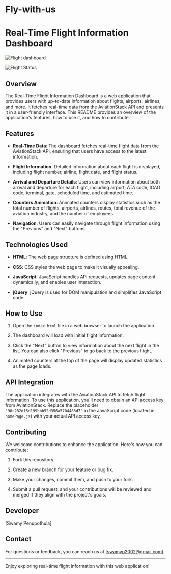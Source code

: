 # Fly-with-us

# Real-Time Flight Information Dashboard
![Flight dashboard](https://github.com/swamy3697/Fly-with-us/assets/85001141/bdada142-fc32-4146-b0cf-46876650eb97)


![Flight Status](https://github-production-user-asset-6210df.s3.amazonaws.com/85001141/265259469-1e6e90ae-4760-4c41-92d2-41ade405a319.png)

## Overview

The Real-Time Flight Information Dashboard is a web application that provides users with up-to-date information about flights, airports, airlines, and more. It fetches real-time data from the AviationStack API and presents it in a user-friendly interface. This README provides an overview of the application's features, how to use it, and how to contribute.

## Features

- **Real-Time Data**: The dashboard fetches real-time flight data from the AviationStack API, ensuring that users have access to the latest information.

- **Flight Information**: Detailed information about each flight is displayed, including flight number, airline, flight date, and flight status.

- **Arrival and Departure Details**: Users can view information about both arrival and departure for each flight, including airport, ATA code, ICAO code, terminal, gate, scheduled time, and estimated time.

- **Counters Animation**: Animated counters display statistics such as the total number of flights, airports, airlines, routes, total revenue of the aviation industry, and the number of employees.

- **Navigation**: Users can easily navigate through flight information using the "Previous" and "Next" buttons.

## Technologies Used

- **HTML**: The web page structure is defined using HTML.

- **CSS**: CSS styles the web page to make it visually appealing.

- **JavaScript**: JavaScript handles API requests, updates page content dynamically, and enables user interaction.

- **jQuery**: jQuery is used for DOM manipulation and simplifies JavaScript code.

## How to Use

1. Open the `index.html` file in a web browser to launch the application.

2. The dashboard will load with initial flight information.

3. Click the "Next" button to view information about the next flight in the list. You can also click "Previous" to go back to the previous flight.

4. Animated counters at the top of the page will display updated statistics as the page loads.

## API Integration

The application integrates with the AviationStack API to fetch flight information. To use this application, you'll need to obtain an API access key from AviationStack. Replace the placeholder `'98c282d15d199bbb52d356a5704483d7'` in the JavaScript code (located in `homePage.js`) with your actual API access key.

## Contributing

We welcome contributions to enhance the application. Here's how you can contribute:

1. Fork this repository.

2. Create a new branch for your feature or bug fix.

3. Make your changes, commit them, and push to your fork.

4. Submit a pull request, and your contributions will be reviewed and merged if they align with the project's goals.

## Developer

[Swamy Penupothula]

## Contact

For questions or feedback, you can reach us at [swamyp2002@gmail.com].

---

Enjoy exploring real-time flight information with this web application!
